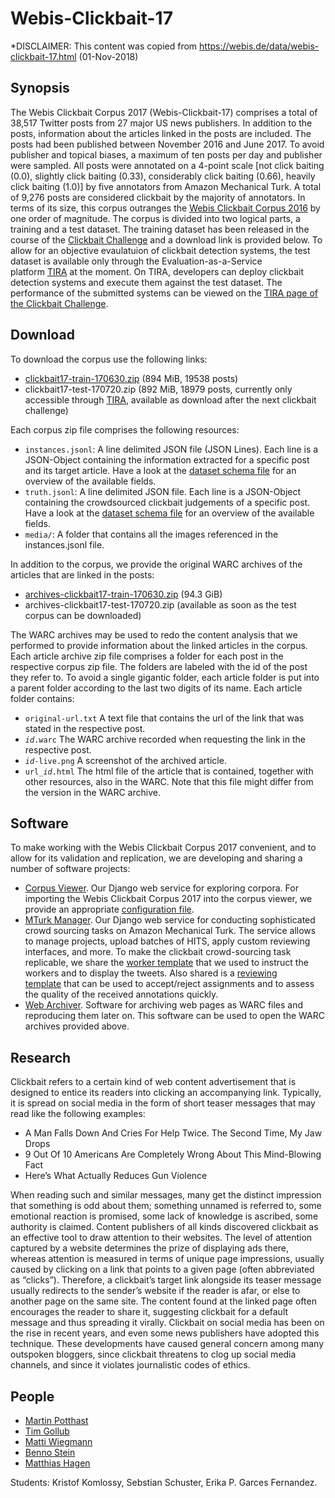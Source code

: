 # Webis-Clickbait-17

*DISCLAIMER: This content was copied from https://webis.de/data/webis-clickbait-17.html (01-Nov-2018)

## Synopsis

The Webis Clickbait Corpus 2017 (Webis-Clickbait-17) comprises a total of 38,517 Twitter posts from 27 major US news publishers. In addition to the posts, information about the articles linked in the posts are included. The posts had been published between November 2016 and June 2017. To avoid publisher and topical biases, a maximum of ten posts per day and publisher were sampled. All posts were annotated on a 4-point scale \[not click baiting (0.0), slightly click baiting (0.33), considerably click baiting (0.66), heavily click baiting (1.0)\] by five annotators from Amazon Mechanical Turk. A total of 9,276 posts are considered clickbait by the majority of annotators. In terms of its size, this corpus outranges the [Webis Clickbait Corpus 2016](https://webis.de/data/corpus-webis-clickbait-16.html) by one order of magnitude. The corpus is divided into two logical parts, a training and a test dataset. The training dataset has been released in the course of the [Clickbait Challenge](http://www.clickbait-challenge.org/) and a download link is provided below. To allow for an objective evaulatuion of clickbait detection systems, the test dataset is available only through the Evaluation-as-a-Service platform [TIRA](http://www.tira.io/) at the moment. On TIRA, developers can deploy clickbait detection systems and execute them against the test dataset. The performance of the submitted systems can be viewed on the [TIRA page of the Clickbait Challenge](http://www.tira.io/task/clickbait-detection/dataset/clickbait17-test-170720/).

## Download

To download the corpus use the following links:

* [clickbait17-train-170630.zip](http://www.uni-weimar.de/medien/webis/corpora/corpus-webis-clickbait-17/clickbait17-train-170630.zip) (894 MiB, 19538 posts)
* clickbait17-test-170720.zip (892 MiB, 18979 posts, currently only accessible through [TIRA](http://www.tira.io/task/clickbait-detection/dataset/clickbait17-test-170720/), available as download after the next clickbait challenge)

Each corpus zip file comprises the following resources:

* `instances.jsonl`: A line delimited JSON file (JSON Lines). Each line is a JSON-Object containing the information extracted for a specific post and its target article. Have a look at the [dataset schema file](https://webis.de/data/clickbait17-dataset-schema.txt) for an overview of the available fields.
* `truth.jsonl`: A line delimited JSON file. Each line is a JSON-Object containing the crowdsourced clickbait judgements of a specific post. Have a look at the [dataset schema file](https://webis.de/data/clickbait17-dataset-schema.txt) for an overview of the available fields.
* `media/`: A folder that contains all the images referenced in the instances.jsonl file.

In addition to the corpus, we provide the original WARC archives of the articles that are linked in the posts:

* [archives-clickbait17-train-170630.zip](https://webis18.medien.uni-weimar.de/tmp/archives-clickbait17-train-170630.zip) (94.3 GiB)
* archives-clickbait17-test-170720.zip (available as soon as the test corpus can be downloaded)

The WARC archives may be used to redo the content analysis that we performed to provide information about the linked articles in the corpus. Each article archive zip file comprises a folder for each post in the respective corpus zip file. The folders are labeled with the id of the post they refer to. To avoid a single gigantic folder, each article folder is put into a parent folder according to the last two digits of its name. Each article folder contains:

* `original-url.txt` A text file that contains the url of the link that was stated in the respective post.
* *`id`*`.warc` The WARC archive recorded when requesting the link in the respective post.
* *`id`*`-live.png` A screenshot of the archived article.
* `url_`*`id`*`.html` The html file of the article that is contained, together with other resources, also in the WARC. Note that this file might differ from the version in the WARC archive.

## Software

To make working with the Webis Clickbait Corpus 2017 convenient, and to allow for its validation and replication, we are developing and sharing a number of software projects:

* [Corpus Viewer](https://github.com/webis-de/corpus-viewer). Our Django web service for exploring corpora. For importing the Webis Clickbait Corpus 2017 into the corpus viewer, we provide an appropriate [configuration file](https://webis.de/data/clickbait17-corpus-viewer-config.py).
* [MTurk Manager](https://github.com/webis-de/mturk-manager). Our Django web service for conducting sophisticated crowd sourcing tasks on Amazon Mechanical Turk. The service allows to manage projects, upload batches of HITS, apply custom reviewing interfaces, and more. To make the clickbait crowd-sourcing task replicable, we share the [worker template](https://webis.de/data/clickbait17-worker-template.html) that we used to instruct the workers and to display the tweets. Also shared is a [reviewing template](https://webis.de/data/clickbait17-review-template.html) that can be used to accept/reject assignments and to assess the quality of the received annotations quickly.
* [Web Archiver](https://github.com/webis-de/webis-web-archiver). Software for archiving web pages as WARC files and reproducing them later on. This software can be used to open the WARC archives provided above.

## Research

Clickbait refers to a certain kind of web content advertisement that is designed to entice its readers into clicking an accompanying link. Typically, it is spread on social media in the form of short teaser messages that may read like the following examples:

* A Man Falls Down And Cries For Help Twice. The Second Time, My Jaw Drops
* 9 Out Of 10 Americans Are Completely Wrong About This Mind-Blowing Fact
* Here’s What Actually Reduces Gun Violence

When reading such and similar messages, many get the distinct impression that something is odd about them; something unnamed is referred to, some emotional reaction is promised, some lack of knowledge is ascribed, some authority is claimed. Content publishers of all kinds discovered clickbait as an effective tool to draw attention to their websites. The level of attention captured by a website determines the prize of displaying ads there, whereas attention is measured in terms of unique page impressions, usually caused by clicking on a link that points to a given page (often abbreviated as “clicks”). Therefore, a clickbait’s target link alongside its teaser message usually redirects to the sender’s website if the reader is afar, or else to another page on the same site. The content found at the linked page often encourages the reader to share it, suggesting clickbait for a default message and thus spreading it virally. Clickbait on social media has been on the rise in recent years, and even some news publishers have adopted this technique. These developments have caused general concern among many outspoken bloggers, since clickbait threatens to clog up social media channels, and since it violates journalistic codes of ethics.

## People

* [Martin Potthast](http://www.uni-weimar.de/medien/webis/people/#potthast "Martin Potthast")
* [Tim Gollub](http://www.uni-weimar.de/medien/webis/people/#gollub "Tim Gollub")
* [Matti Wiegmann](http://www.uni-weimar.de/medien/webis/people/#wiegmann "Matti Wiegmann")
* [Benno Stein](http://www.uni-weimar.de/medien/webis/people/#stein "Benno Stein")
* [Matthias Hagen](http://www.uni-weimar.de/medien/webis/people/#hagen "Matthias Hagen")

Students: Kristof Komlossy, Sebstian Schuster, Erika P. Garces Fernandez.